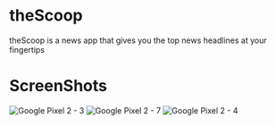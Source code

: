 # theScoop
theScoop is a news app that gives you the top news headlines at your fingertips

# ScreenShots

![Google Pixel 2 - 3](https://user-images.githubusercontent.com/62125235/84615032-55cd7d80-aeb7-11ea-9e69-bd04fd30b9f6.png) 
![Google Pixel 2 - 7](https://user-images.githubusercontent.com/62125235/84615127-9d540980-aeb7-11ea-8ba6-bf36ef9c4b7d.png)
![Google Pixel 2 - 4](https://user-images.githubusercontent.com/62125235/84615114-8dd4c080-aeb7-11ea-806d-765b84e12e85.png)




